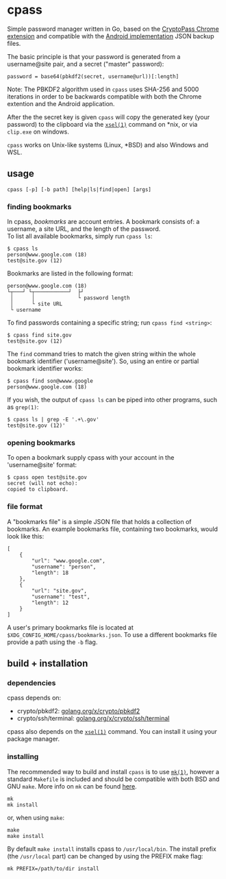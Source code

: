 # cpass
Simple password manager written in Go, based on the [CryptoPass Chrome extension](https://github.com/dchest/cryptopass/ "CryptoPass GitHub") and compatible with the [Android implementation](https://f-droid.org/en/packages/krasilnikov.alexey.cryptopass/ "CryptoPass Android F-Droid Page") JSON backup files.

The basic principle is that your password is generated from a username@site pair, and a  secret ("master" password):

	password = base64(pbkdf2(secret, username@url))[:length]

Note: The PBKDF2 algorithm used in `cpass` uses SHA-256 and 5000 iterations in order to be backwards compatible with both the Chrome extention and the Android application.

After the the secret key is given `cpass` will copy the generated key (your password) to the clipboard via the [`xsel(1)`](http://www.vergenet.net/~conrad/software/xsel/ "xsel Homepage") command on \*nix, or via `clip.exe` on windows.

`cpass` works on Unix-like systems (Linux, *BSD) and also Windows and WSL.

## usage

	cpass [-p] [-b path] [help|ls|find|open] [args]

### finding bookmarks
In cpass, _bookmarks_ are account entries. A bookmark consists of: a username, a site URL, and the length of the password.  
To list all available bookmarks, simply run `cpass ls`:

	$ cpass ls
	person@www.google.com (18)
	test@site.gov (12)

Bookmarks are listed in the following format:

	person@www.google.com (18)
	└┬───┘ └┬───────────┘  ├┘
	 │      │              └ password length
	 │      └ site URL
	 └ username

To find passwords containing a specific string; run `cpass find <string>`:

	$ cpass find site.gov
	test@site.gov (12)

The `find` command tries to match the given string within the whole bookmark identifier ('username@site'). So, using an entire or partial bookmark identifier works:

	$ cpass find son@wwww.google
	person@www.google.com (18)

If you wish, the output of `cpass ls` can be piped into other programs, such as `grep(1)`:

	$ cpass ls | grep -E '.+\.gov'
	test@site.gov (12)'

### opening bookmarks
To open a bookmark supply cpass with your account in the 'username@site' format:

	$ cpass open test@site.gov
	secret (will not echo): 
	copied to clipboard.

### file format
A "bookmarks file" is a simple JSON file that holds a collection of bookmarks. An example bookmarks file, containing two bookmarks, would look like this:

	[
		{
			"url": "www.google.com",
			"username": "person",
			"length": 18
		},
		{
			"url": "site.gov",
			"username": "test",
			"length": 12
		}
	]

A user's primary bookmarks file is located at `$XDG_CONFIG_HOME/cpass/bookmarks.json`. To use a different bookmarks file provide a path using the `-b` flag.

## build + installation

### dependencies
cpass depends on:

* crypto/pbkdf2: [golang.org/x/crypto/pbkdf2](https://golang.org/x/crypto/pbkdf2)
* crypto/ssh/terminal: [golang.org/x/crypto/ssh/terminal](golang.org/x/crypto/ssh/terminal)

cpass also depends on the [`xsel(1)`](http://www.vergenet.net/~conrad/software/xsel/ "xsel Homepage") command. You can install it using your package manager.

### installing
The recommended way to build and install `cpass` is to use [`mk(1)`](http://man.cat-v.org/plan_9/1/mk), however a standard `Makefile` is included and should be compatible with both BSD and GNU `make`. More info on `mk` can be found [here](http://doc.cat-v.org/plan_9/4th_edition/papers/mk).

	mk
	mk install

or, when using `make`:

	make
	make install

By default `make install` installs cpass to `/usr/local/bin`. The install prefix (the `/usr/local` part) can be changed by using the PREFIX make flag:

	mk PREFIX=/path/to/dir install
